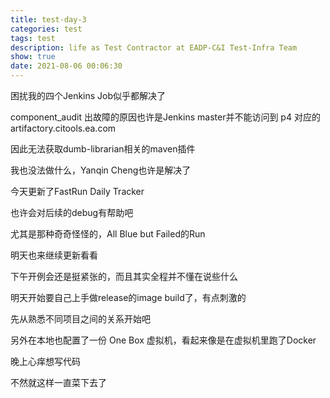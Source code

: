 ```yaml
---
title: test-day-3
categories: test
tags: test
description: life as Test Contractor at EADP-C&I Test-Infra Team
show: true
date: 2021-08-06 00:06:30
---
```


困扰我的四个Jenkins Job似乎都解决了

component_audit 出故障的原因也许是Jenkins master并不能访问到 p4 对应的artifactory.citools.ea.com

因此无法获取dumb-librarian相关的maven插件

我也没法做什么，Yanqin Cheng也许是解决了

今天更新了FastRun Daily Tracker

也许会对后续的debug有帮助吧

尤其是那种奇奇怪怪的，All Blue but Failed的Run

明天也来继续更新看看

下午开例会还是挺紧张的，而且其实全程并不懂在说些什么

明天开始要自己上手做release的image build了，有点刺激的

先从熟悉不同项目之间的关系开始吧

另外在本地也配置了一份 One Box 虚拟机，看起来像是在虚拟机里跑了Docker

晚上心痒想写代码

不然就这样一直菜下去了

